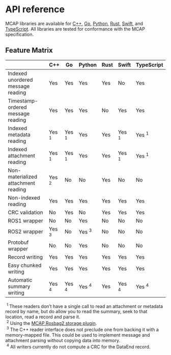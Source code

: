 # API reference

MCAP libraries are available for [C++](https://github.com/foxglove/mcap/tree/main/cpp), [Go](https://github.com/foxglove/mcap/tree/main/go), [Python](https://github.com/foxglove/mcap/tree/main/python), [Rust](https://github.com/foxglove/mcap/tree/main/rust), [Swift](https://github.com/foxglove/mcap/tree/main/swift), and [TypeScript](https://github.com/foxglove/mcap/tree/main/typescript). All libraries are tested for conformance with the MCAP specification.

## Feature Matrix

|                                     | C++              | Go               | Python           | Rust | Swift            | TypeScript       |
| ----------------------------------- | ---------------- | ---------------- | ---------------- | ---- | ---------------- | ---------------- |
| Indexed unordered message reading   | Yes              | Yes              | Yes              | Yes  | No               | Yes              |
| Timestamp-ordered message reading   | Yes              | Yes              | Yes              | No   | Yes              | Yes              |
| Indexed metadata reading            | Yes <sup>1</sup> | Yes <sup>1</sup> | Yes              | Yes  | Yes <sup>1</sup> | Yes <sup>1</sup> |
| Indexed attachment reading          | Yes <sup>1</sup> | Yes <sup>1</sup> | Yes              | Yes  | Yes <sup>1</sup> | Yes <sup>1</sup> |
| Non-materialized attachment reading | Yes <sup>2</sup> | No               | No               | Yes  | No               | No               |
| Non-indexed reading                 | Yes              | Yes              | Yes              | Yes  | Yes              | Yes              |
| CRC validation                      | No               | Yes              | No               | Yes  | Yes              | Yes              |
| ROS1 wrapper                        | No               | No               | Yes              | No   | No               | No               |
| ROS2 wrapper                        | Yes <sup>3</sup> | No               | Yes <sup>3</sup> | No   | No               | No               |
| Protobuf wrapper                    | No               | No               | Yes              | No   | No               | No               |
| Record writing                      | Yes              | Yes              | Yes              | Yes  | Yes              | Yes              |
| Easy chunked writing                | Yes              | Yes              | Yes              | Yes  | Yes              | Yes              |
| Automatic summary writing           | Yes <sup>4</sup> | Yes <sup>4</sup> | Yes <sup>4</sup> | Yes  | Yes <sup>4</sup> | Yes <sup>4</sup> |

&nbsp;<sup>1</sup> These readers don’t have a single call to read an attachment or metadata record by name, but do allow you to read the summary, seek to that location, read a record and parse it.<br/>
&nbsp;<sup>2</sup> Using the [MCAP Rosbag2 storage plugin](https://github.com/ros2/rosbag2/tree/rolling/rosbag2_storage_mcap).<br/>
&nbsp;<sup>3</sup> The C++ reader interface does not preclude one from backing it with a memory-mapped file. This could be used to implement message and attachment parsing without copying data into memory.<br/>
&nbsp;<sup>4</sup> All writers currently do not compute a CRC for the DataEnd record.<br/>
